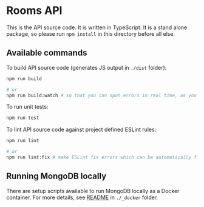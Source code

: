 # Rooms API

This is the API source code. It is written in TypeScript. It is a stand alone package, so please run `npm install` in this directory before all else.

## Available commands

To build API source code (generates JS output in `./dist` folder):

```sh
npm run build

# or
npm run build:watch # so that you can spot errors in real time, as you develop
```

To run unit tests:

```sh
npm run test
```

To lint API source code against project defined ESLint rules:

```sh
npm run lint

# or
npm run lint:fix # make ESLint fix errors which can be automatically fixed
```

## Running MongoDB locally

There are setup scripts available to run MongoDB locally as a Docker container. For more details, see [README](./_docker/README.md)  in `./_docker` folder.
